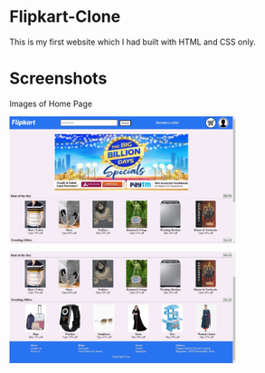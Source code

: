# Flipkart-Clone
This is my first website which I had built with HTML and CSS only.

# Screenshots
Images of Home Page
<p><img align="center" alt="Home Page" width="400vw" src="1st.JPG"></p> 
<p><img align="center" alt="Home Page" width="400vw" src="2nd.JPG"></p>
